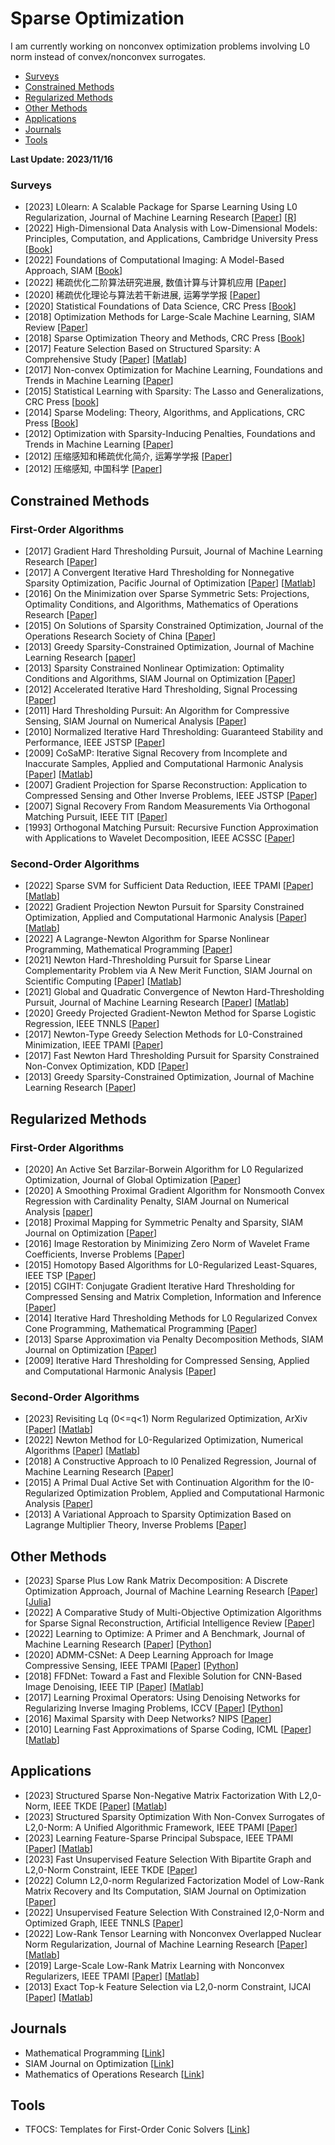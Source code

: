# Sparse Optimization
I am currently working on nonconvex optimization problems involving L0 norm instead of convex/nonconvex surrogates.
- [Surveys](#Surveys)
- [Constrained Methods](#Constrained_Methods)
- [Regularized Methods](#Regularized_Methods)
- [Other Methods](#Other_Methods)
- [Applications](#Applications)
- [Journals](#Journals)
- [Tools](#Tools)
  
<strong> Last Update: 2023/11/16 </strong>



<a name="Surveys" />

### Surveys
- [2023] L0learn: A Scalable Package for Sparse Learning Using L0 Regularization, Journal of Machine Learning Research [[Paper](https://www.jmlr.org/papers/volume24/22-0189/22-0189.pdf)]  [[R](https://github.com/hazimehh/L0Learn)]
- [2022] High-Dimensional Data Analysis with Low-Dimensional Models: Principles, Computation, and Applications, Cambridge University Press  [[Book](https://book-wright-ma.github.io/)]
- [2022] Foundations of Computational Imaging: A Model-Based Approach, SIAM  [[Book](https://epubs.siam.org/doi/book/10.1137/1.9781611977134)]
- [2022] 稀疏优化二阶算法研究进展, 数值计算与计算机应用 [[Paper](https://computmath.cjoe.ac.cn/szjs/CN/10.12288/szjs.s2021-0759)]
- [2020] 稀疏优化理论与算法若干新进展, 运筹学学报 [[Paper](https://www.ort.shu.edu.cn/CN/10.15960/j.cnki.issn.1007-6093.2020.04.001)]
- [2020] Statistical Foundations of Data Science, CRC Press  [[Book](https://www.taylorfrancis.com/books/mono/10.1201/9780429096280/statistical-foundations-data-science-jianqing-fan-runze-li-cun-hui-zhang-hui-zou)]
- [2018] Optimization Methods for Large-Scale Machine Learning, SIAM Review  [[Paper](https://epubs.siam.org/doi/abs/10.1137/16M1080173)]
- [2018] Sparse Optimization Theory and Methods, CRC Press [[Book](https://www.taylorfrancis.com/books/mono/10.1201/9781315113142/sparse-optimization-theory-methods-yun-bin-zhao)]
- [2017] Feature Selection Based on Structured Sparsity: A Comprehensive Study [[Paper](https://ieeexplore.ieee.org/document/7458185)]  [[Matlab](https://github.com/guijiejie/Feature-selection/tree/master/Feature%20selection%20based%20on%20structured%20sparsity)]
- [2017] Non-convex Optimization for Machine Learning, Foundations and Trends in Machine Learning  [[Paper](https://www.nowpublishers.com/article/Details/MAL-058)]
- [2015] Statistical Learning with Sparsity: The Lasso and Generalizations, CRC Press [[book](https://hastie.su.domains/StatLearnSparsity_files/SLS_corrected_1.4.16.pdf)]
- [2014] Sparse Modeling: Theory, Algorithms, and Applications, CRC Press [[Book](https://www.taylorfrancis.com/books/mono/10.1201/b17758/sparse-modeling-irina-rish-genady-grabarnik)]
- [2012] Optimization with Sparsity-Inducing Penalties, Foundations and Trends in Machine Learning  [[Paper](https://www.nowpublishers.com/article/Details/MAL-015)]
- [2012] 压缩感知和稀疏优化简介, 运筹学学报  [[Paper](https://www.ort.shu.edu.cn/CN/Y2012/V16/I3/49)]
- [2012] 压缩感知, 中国科学 [[Paper](https://dds.sciengine.com/cfs/files/pdfs/view/1674-7216/bevBnqMiAzjDxRHki.pdf)]



<a name="Constrained_Methods" />

## Constrained Methods

### First-Order Algorithms
- [2017] Gradient Hard Thresholding Pursuit, Journal of Machine Learning Research [[Paper](https://www.jmlr.org/papers/volume18/14-415/14-415.pdf)]
- [2017] A Convergent Iterative Hard Thresholding for Nonnegative Sparsity Optimization, Pacific Journal of Optimization  [[Paper](http://www.yokohamapublishers.jp/online2/oppjo/vol13/p325.html)] [[Matlab](https://github.com/ShenglongZhou/IIHT)]
- [2016] On the Minimization over Sparse Symmetric Sets: Projections, Optimality Conditions, and Algorithms, Mathematics of Operations Research [[Paper](https://pubsonline.informs.org/doi/abs/10.1287/moor.2015.0722)] 
- [2015] On Solutions of Sparsity Constrained Optimization, Journal of the Operations Research Society of China [[Paper](https://link.springer.com/article/10.1007/s40305-015-0101-3)]
- [2013] Greedy Sparsity-Constrained Optimization, Journal of Machine Learning Research [[paper](https://www.jmlr.org/papers/volume14/bahmani13a/bahmani13a.pdf)]
- [2013] Sparsity Constrained Nonlinear Optimization: Optimality Conditions and Algorithms, SIAM Journal on Optimization [[Paper](https://epubs.siam.org/doi/abs/10.1137/120869778)]
- [2012] Accelerated Iterative Hard Thresholding, Signal Processing [[Paper](https://www.sciencedirect.com/science/article/abs/pii/S0165168411003197)]
- [2011] Hard Thresholding Pursuit: An Algorithm for Compressive Sensing, SIAM Journal on Numerical Analysis [[Paper](https://epubs.siam.org/doi/abs/10.1137/100806278)]
- [2010] Normalized Iterative Hard Thresholding: Guaranteed Stability and Performance, IEEE JSTSP [[Paper](https://ieeexplore.ieee.org/abstract/document/5419091)]
- [2009] CoSaMP: Iterative Signal Recovery from Incomplete and Inaccurate Samples, Applied and Computational Harmonic Analysis [[Paper](https://www.sciencedirect.com/science/article/pii/S1063520308000638)] [[Matlab](https://ww2.mathworks.cn/matlabcentral/fileexchange/32402-cosamp-and-omp-for-sparse-recovery)]
- [2007] Gradient Projection for Sparse Reconstruction: Application to Compressed Sensing and Other Inverse Problems, IEEE JSTSP [[Paper](https://ieeexplore.ieee.org/abstract/document/4407762)]
- [2007] Signal Recovery From Random Measurements Via Orthogonal Matching Pursuit, IEEE TIT [[Paper](https://ieeexplore.ieee.org/abstract/document/4385788)]
- [1993] Orthogonal Matching Pursuit: Recursive Function Approximation with Applications to Wavelet Decomposition, IEEE ACSSC  [[Paper](https://ieeexplore.ieee.org/abstract/document/342465)]

  
### Second-Order Algorithms
- [2022] Sparse SVM for Sufficient Data Reduction, IEEE TPAMI [[Paper](https://ieeexplore.ieee.org/document/9415153)] [[Matlab](https://github.com/ShenglongZhou/NSSVM)]
- [2022] Gradient Projection Newton Pursuit for Sparsity Constrained Optimization, Applied and Computational Harmonic Analysis [[Paper](https://www.sciencedirect.com/science/article/pii/S1063520322000458)] [[Matlab](https://github.com/ShenglongZhou/GPNP)]
- [2022] A Lagrange-Newton Algorithm for Sparse Nonlinear Programming, Mathematical Programming [[Paper](https://link.springer.com/article/10.1007/s10107-021-01719-x)]
- [2021] Newton Hard-Thresholding Pursuit for Sparse Linear Complementarity Problem via A New Merit Function, SIAM Journal on Scientific Computing  [[Paper](https://epubs.siam.org/doi/10.1137/19M1301539)] [[Matlab](https://github.com/ShenglongZhou/NHTP)]
- [2021] Global and Quadratic Convergence of Newton Hard-Thresholding Pursuit, Journal of Machine Learning Research [[Paper](https://jmlr.org/papers/volume22/19-026/19-026.pdf)] [[Matlab](https://github.com/ShenglongZhou/NHTP)]
- [2020] Greedy Projected Gradient-Newton Method for Sparse Logistic Regression, IEEE TNNLS [[Paper](https://ieeexplore.ieee.org/abstract/document/8688642)]
- [2017] Newton-Type Greedy Selection Methods for L0-Constrained Minimization, IEEE TPAMI [[Paper](https://ieeexplore.ieee.org/abstract/document/7814339)]
- [2017] Fast Newton Hard Thresholding Pursuit for Sparsity Constrained Non-Convex Optimization, KDD [[Paper](https://dl.acm.org/doi/abs/10.1145/3097983.3098165)]
- [2013] Greedy Sparsity-Constrained Optimization, Journal of Machine Learning Research [[Paper](https://www.jmlr.org/papers/volume14/bahmani13a/bahmani13a.pdf)]


<a name="Regularized_Methods" />

## Regularized Methods

### First-Order Algorithms
- [2020] An Active Set Barzilar-Borwein Algorithm for L0 Regularized Optimization, Journal of Global Optimization [[Paper](https://link.springer.com/article/10.1007/s10898-019-00830-w)]
- [2020] A Smoothing Proximal Gradient Algorithm for Nonsmooth Convex Regression with Cardinality Penalty, SIAM Journal on Numerical Analysis [[paper](https://epubs.siam.org/doi/abs/10.1137/18M1186009)]
- [2018] Proximal Mapping for Symmetric Penalty and Sparsity, SIAM Journal on Optimization  [[Paper](https://epubs.siam.org/doi/abs/10.1137/17M1116544)]
- [2016] Image Restoration by Minimizing Zero Norm of Wavelet Frame Coefficients, Inverse Problems [[Paper](https://iopscience.iop.org/article/10.1088/0266-5611/32/11/115004/meta)]
- [2015] Homotopy Based Algorithms for L0-Regularized Least-Squares, IEEE TSP [[Paper](https://ieeexplore.ieee.org/abstract/document/7084156)]
- [2015] CGIHT: Conjugate Gradient Iterative Hard Thresholding for Compressed Sensing and Matrix Completion, Information and Inference [[Paper](https://ieeexplore.ieee.org/abstract/document/8189185)]
- [2014] Iterative Hard Thresholding Methods for L0 Regularized Convex Cone Programming, Mathematical Programming [[Paper](https://link.springer.com/article/10.1007/s10107-013-0714-4)]
- [2013] Sparse Approximation via Penalty Decomposition Methods, SIAM Journal on Optimization [[Paper](https://epubs.siam.org/doi/abs/10.1137/100808071)]
- [2009] Iterative Hard Thresholding for Compressed Sensing, Applied and Computational Harmonic Analysis [[Paper](https://www.sciencedirect.com/science/article/pii/S1063520309000384)]



### Second-Order Algorithms
- [2023] Revisiting Lq (0<=q<1) Norm Regularized Optimization, ArXiv [[Paper](https://arxiv.org/abs/2306.14394)] [[Matlab](https://github.com/ShenglongZhou/PSNP)]
- [2022] Newton Method for L0-Regularized Optimization, Numerical Algorithms [[Paper](https://link.springer.com/article/10.1007/s11075-021-01085-x)] [[Matlab](https://github.com/ShenglongZhou/NL0R)]
- [2018] A Constructive Approach to l0 Penalized Regression, Journal of Machine Learning Research [[Paper](https://www.jmlr.org/papers/volume19/17-194/17-194.pdf)]
- [2015] A Primal Dual Active Set with Continuation Algorithm for the l0-Regularized Optimization Problem, Applied and Computational Harmonic Analysis  [[Paper](https://www.sciencedirect.com/science/article/pii/S1063520314001250)]
- [2013] A Variational Approach to Sparsity Optimization Based on Lagrange Multiplier Theory, Inverse Problems [[Paper](https://iopscience.iop.org/article/10.1088/0266-5611/30/1/015001/meta)]



<a name="Other_Methods" />

## Other Methods
- [2023] Sparse Plus Low Rank Matrix Decomposition: A Discrete Optimization Approach, Journal of Machine Learning Research [[Paper](https://www.jmlr.org/papers/volume24/21-1130/21-1130.pdf)] [[Julia](https://github.com/NicholasJohnson2020/SparseLowRankSoftware)]
- [2022] A Comparative Study of Multi-Objective Optimization Algorithms for Sparse Signal Reconstruction, Artificial Intelligence Review [[Paper](https://link.springer.com/article/10.1007/s10462-021-10073-5)]
- [2022] Learning to Optimize: A Primer and A Benchmark, Journal of Machine Learning Research [[Paper](https://dl.acm.org/doi/abs/10.5555/3586589.3586778)] [[Python](https://github.com/VITA-Group/Open-L2O)]
- [2020] ADMM-CSNet: A Deep Learning Approach for Image Compressive Sensing, IEEE TPAMI [[Paper](https://ieeexplore.ieee.org/abstract/document/8550778)] [[Python](https://github.com/yangyan92/Pytorch_ADMM-CSNet)]
- [2018] FFDNet: Toward a Fast and Flexible Solution for CNN-Based Image Denoising, IEEE TIP [[Paper](https://ieeexplore.ieee.org/abstract/document/8365806)] [[Matlab](https://github.com/cszn/FFDNet)]
- [2017] Learning Proximal Operators: Using Denoising Networks for Regularizing Inverse Imaging Problems, ICCV [[Paper](https://openaccess.thecvf.com/content_iccv_2017/html/Meinhardt_Learning_Proximal_Operators_ICCV_2017_paper.html)] [[Python](https://github.com/tum-vision/learn_prox_ops)]
- [2016] Maximal Sparsity with Deep Networks? NIPS [[Paper](https://proceedings.neurips.cc/paper_files/paper/2016/hash/0d73a25092e5c1c9769a9f3255caa65a-Abstract.html)]
- [2010] Learning Fast Approximations of Sparse Coding, ICML [[Paper](https://dl.acm.org/doi/abs/10.5555/3104322.3104374)] [[Matlab](https://github.com/minhnhat93/lfa_sc)]



<a name="Applications" />

## Applications

- [2023] Structured Sparse Non-Negative Matrix Factorization With L2,0-Norm, IEEE TKDE [[Paper](https://ieeexplore.ieee.org/abstract/document/9893402)] [[Matlab](https://github.com/wenwenmin/SSNMF)]
- [2023] Structured Sparsity Optimization With Non-Convex Surrogates of L2,0-Norm: A Unified Algorithmic Framework, IEEE TPAMI [[Paper](https://ieeexplore.ieee.org/abstract/document/9916142)]
- [2023] Learning Feature-Sparse Principal Subspace, IEEE TPAMI [[Paper](https://ieeexplore.ieee.org/abstract/document/9941008)] [[Matlab](https://github.com/icety3/FSPCA)]
- [2023] Fast Unsupervised Feature Selection With Bipartite Graph and L2,0-Norm Constraint, IEEE TKDE [[Paper](https://ieeexplore.ieee.org/abstract/document/9695194)]
- [2022] Column L2,0-norm Regularized Factorization Model of Low-Rank Matrix Recovery and Its Computation, SIAM Journal on Optimization [[Paper](https://epubs.siam.org/doi/abs/10.1137/20M136205X)]
- [2022] Unsupervised Feature Selection With Constrained l2,0-Norm and Optimized Graph, IEEE TNNLS [[Paper](https://ieeexplore.ieee.org/abstract/document/9309097)]
- [2022] Low-Rank Tensor Learning with Nonconvex Overlapped Nuclear Norm Regularization, Journal of Machine Learning Research  [[Paper](https://dl.acm.org/doi/abs/10.5555/3586589.3586725)]  [[Matlab](https://github.com/quanmingyao/FasTer)]
- [2019] Large-Scale Low-Rank Matrix Learning with Nonconvex Regularizers, IEEE TPAMI  [[Paper](https://ieeexplore.ieee.org/abstract/document/8416722)]  [[Matlab](https://github.com/quanmingyao/FaNCL)]
- [2013] Exact Top-k Feature Selection via L2,0-norm Constraint, IJCAI [[Paper](https://citeseerx.ist.psu.edu/document?repid=rep1&type=pdf&doi=246737333a8e2e42b92be7a79f9508700b64c290)]  [[Matlab](https://github.com/guijiejie/Feature-selection/tree/master/Feature%20selection%20based%20on%20structured%20sparsity/Exact%20top-k%20feature%20selection%20via%20l2%2C0-norm%20constraint)]







<a name="Journals" />

## Journals
- Mathematical Programming [[Link](https://www.springer.com/journal/10107/)]
- SIAM Journal on Optimization [[Link](https://www.siam.org/publications/journals/siam-journal-on-optimization-siopt)]
- Mathematics of Operations Research [[Link](http://mor.journal.informs.org/)]

<a name="Tools" />

## Tools

- TFOCS: Templates for First-Order Conic Solvers [[Link](http://cvxr.com/tfocs/)]
